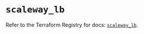 # `scaleway_lb`

Refer to the Terraform Registry for docs: [`scaleway_lb`](https://registry.terraform.io/providers/scaleway/scaleway/2.53.0/docs/resources/lb).
